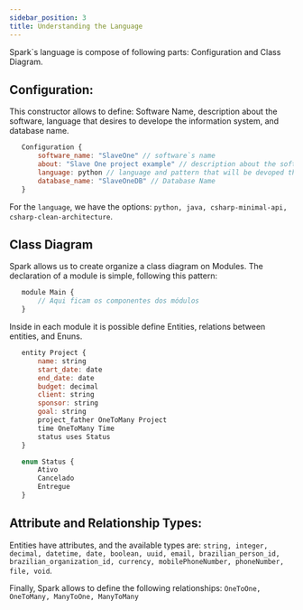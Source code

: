 ```yaml
---
sidebar_position: 3
title: Understanding the Language
---
```


Spark`s language is compose of following parts: Configuration and Class Diagram. 

## Configuration:

This constructor allows to define: Software Name, description about the software, language that desires to develope the information system, and database name.

```js
   Configuration {
       software_name: "SlaveOne" // software`s name
       about: "Slave One project example" // description about the software
       language: python // language and pattern that will be devoped the software
       database_name: "SlaveOneDB" // Database Name
   }
```
For the `language`, we have the options: `python, java, csharp-minimal-api, csharp-clean-architecture`.

## Class Diagram

Spark allows us to create organize a class diagram on Modules.  The declaration of a module is simple, following this pattern:

```js
   module Main {
       // Aqui ficam os componentes dos módulos
   }
```

Inside in each module it is possible define Entities, relations between entities, and Enuns.

```js
   entity Project {
       name: string
       start_date: date
       end_date: date
       budget: decimal
       client: string
       sponsor: string
       goal: string
       project_father OneToMany Project
       time OneToMany Time
       status uses Status
   }

   enum Status {
       Ativo
       Cancelado
       Entregue
   }
```

## Attribute and Relationship Types:

Entities have attributes, and the available types are: `string, integer, decimal, datetime, date, boolean, uuid, email, brazilian_person_id, brazilian_organization_id, currency, mobilePhoneNumber, phoneNumber, file, void`.

Finally, Spark allows to define the following relationships: `OneToOne, OneToMany, ManyToOne, ManyToMany`